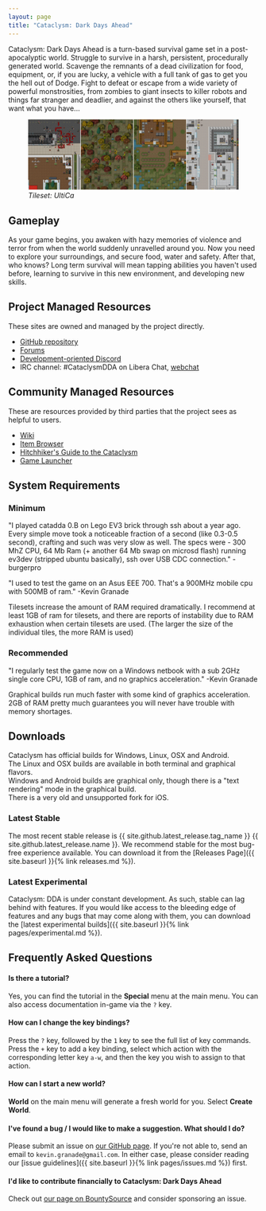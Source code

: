 ```yaml
---
layout: page
title: "Cataclysm: Dark Days Ahead"
---
```


Cataclysm: Dark Days Ahead is a turn-based survival game set in a post-apocalyptic world. Struggle to survive in a harsh, persistent, procedurally generated world. Scavenge the remnants of a dead civilization for food, equipment, or, if you are lucky, a vehicle with a full tank of gas to get you the hell out of Dodge. Fight to defeat or escape from a wide variety of powerful monstrosities, from zombies to giant insects to killer robots and things far stranger and deadlier, and against the others like yourself, that want what you have...

<figure>
  <img src="assets/images/showcase-ultica.png" alt="Showcase image. Tileset: UltiCa">
  <figcaption>
    <em>Tileset: UltiCa</em>
  </figcaption>
</figure>

## Gameplay

As your game begins, you awaken with hazy memories of violence and terror from when the world suddenly unravelled around you.  Now you need to explore your surroundings, and secure food, water and safety.  After that, who knows?  Long term survival will mean tapping abilities you haven't used before, learning to survive in this new environment, and developing new skills.

## Project Managed Resources
These sites are owned and managed by the project directly.
* [GitHub repository](https://github.com/CleverRaven/Cataclysm-DDA)
* [Forums](https://discourse.cataclysmdda.org)
* [Development-oriented Discord](https://discord.gg/jFEc7Yp)
* IRC channel: #CataclysmDDA on Libera Chat, [webchat](https://web.libera.chat/#CataclysmDDA)

## Community Managed Resources
These are resources provided by third parties that the project sees as helpful to users.
* [Wiki](http://cddawiki.chezzo.com/cdda_wiki/index.php)
* [Item Browser](http://cdda-trunk.chezzo.com/)
* [Hitchhiker's Guide to the Cataclysm](https://nornagon.github.io/cdda-guide/)
* [Game Launcher](https://discourse.cataclysmdda.org/t/cdda-game-launcher-automatic-updates-and-more)

## System Requirements
### Minimum
"I played catadda 0.B on Lego EV3 brick through ssh about a year ago. Every simple move took a noticeable fraction of a second (like 0.3-0.5 second), crafting and such was very slow as well. The specs were - 300 MhZ CPU, 64 Mb Ram (+ another 64 Mb swap on microsd flash) running ev3dev (stripped ubuntu basically), ssh over USB CDC connection." -burgerpro

"I used to test the game on an Asus EEE 700. That's a 900MHz mobile cpu with 500MB of ram." -Kevin Granade

Tilesets increase the amount of RAM required dramatically. I recommend at least 1GB of ram for tilesets, and there are reports of instability due to RAM exhaustion when certain tilesets are used. (The larger the size of the individual tiles, the more RAM is used)

### Recommended
"I regularly test the game now on a Windows netbook with a sub 2GHz single core CPU, 1GB of ram, and no graphics acceleration." -Kevin Granade

Graphical builds run much faster with some kind of graphics acceleration.  2GB of RAM pretty much guarantees you will never have trouble with memory shortages.

## Downloads

Cataclysm has official builds for Windows, Linux, OSX and Android.  
The Linux and OSX builds are available in both terminal and graphical flavors.  
Windows and Android builds are graphical only, though there is a "text rendering" mode in the graphical build.  
There is a very old and unsupported fork for iOS.

### Latest Stable
The most recent stable release is {{ site.github.latest_release.tag_name }} {{ site.github.latest_release.name }}.  We recommend stable for the most bug-free experience available.  You can download it from the [Releases Page]({{ site.baseurl }}{% link releases.md %}).

### Latest Experimental
Cataclysm: DDA is under constant development. As such, stable can lag behind with features. If you would like access to the bleeding edge of features and any bugs that may come along with them, you can download the [latest experimental builds]({{ site.baseurl }}{% link pages/experimental.md %}).

## Frequently Asked Questions

#### Is there a tutorial?

Yes, you can find the tutorial in the **Special** menu at the main menu. You can also access documentation in-game via the `?` key.

#### How can I change the key bindings?

Press the `?` key, followed by the `1` key to see the full list of key commands. Press the `+` key to add a key binding, select which action with the corresponding letter key `a-w`, and then the key you wish to assign to that action.

#### How can I start a new world?

**World** on the main menu will generate a fresh world for you. Select **Create World**.

#### I've found a bug / I would like to make a suggestion. What should I do?

Please submit an issue on [our GitHub page](https://github.com/CleverRaven/Cataclysm-DDA/issues/). If you're not able to, send an email to `kevin.granade@gmail.com`.  In either case, please consider reading our [issue guidelines]({{ site.baseurl }}{% link pages/issues.md %}) first.

#### I'd like to contribute financially to Cataclysm: Dark Days Ahead

Check out [our page on BountySource](https://www.bountysource.com/teams/cataclysm-dda) and consider sponsoring an issue.

